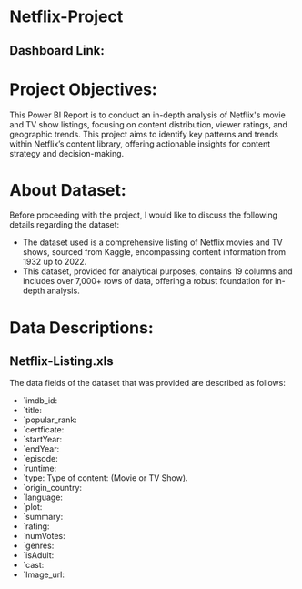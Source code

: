 # Netflix-Project

## Dashboard Link:

# Project Objectives:

This Power BI Report is to conduct an in-depth analysis of Netflix's movie and TV show listings, focusing on content distribution, viewer ratings, and geographic trends. This project aims to identify key patterns and trends within Netflix’s content library, offering actionable insights for content strategy and decision-making.

# About Dataset:

Before proceeding with the project, I would like to discuss the following details regarding the dataset:

* The dataset used is a comprehensive listing of Netflix movies and TV shows, sourced from Kaggle, encompassing content information from 1932 up to 2022.
* This dataset, provided for analytical purposes, contains 19 columns and includes over 7,000+ rows of data, offering a robust foundation for in-depth analysis.  

# Data Descriptions:

## Netflix-Listing.xls

The data fields of the dataset that was provided are described as follows:

* `imdb_id:
* `title:
* `popular_rank:
* `certficate:
* `startYear:
* `endYear:
* `episode:
* `runtime:
* `type: Type of content: (Movie or TV Show).
* `origin_country:
* `language:
* `plot:
* `summary:
* `rating:
* `numVotes:
* `genres:
* `isAdult:
* `cast:
* `Image_url:
 
